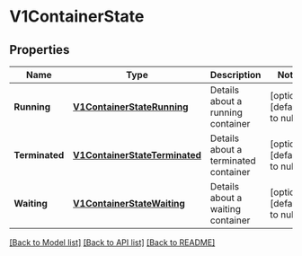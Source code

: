 # V1ContainerState

## Properties
Name | Type | Description | Notes
------------ | ------------- | ------------- | -------------
**Running** | [**V1ContainerStateRunning**](v1.ContainerStateRunning.md) | Details about a running container | [optional] [default to null]
**Terminated** | [**V1ContainerStateTerminated**](v1.ContainerStateTerminated.md) | Details about a terminated container | [optional] [default to null]
**Waiting** | [**V1ContainerStateWaiting**](v1.ContainerStateWaiting.md) | Details about a waiting container | [optional] [default to null]

[[Back to Model list]](../README.md#documentation-for-models) [[Back to API list]](../README.md#documentation-for-api-endpoints) [[Back to README]](../README.md)


